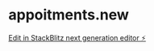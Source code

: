 # appoitments.new

[Edit in StackBlitz next generation editor ⚡️](https://stackblitz.com/~/github.com/liranus1/appoitments.new)